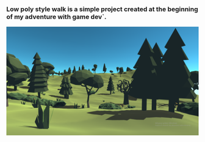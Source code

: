 ### Low poly style walk is a simple project created at the beginning of my adventure with game dev`.

![Alt text](https://github.com/Peokk/Unity-3D-Walk-Low-Poly-Style/blob/main/Unity%203D%20Walk/Screen.png)
